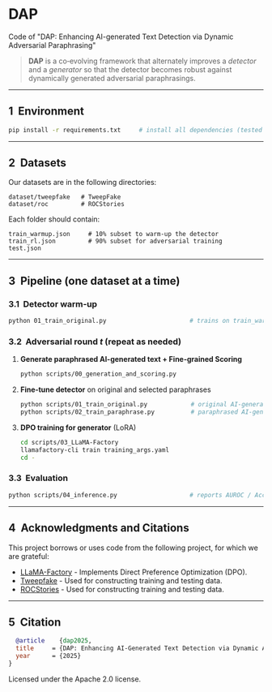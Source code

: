 # DAP
Code of "DAP: Enhancing AI-generated Text Detection via Dynamic Adversarial Paraphrasing"

> **DAP** is a co‑evolving framework that alternately improves a *detector* and a *generator* so that the detector becomes robust against dynamically generated adversarial paraphrasings.

---

## 1  Environment
```bash
pip install -r requirements.txt     # install all dependencies (tested with Python 3.11 & CUDA 12.0)
```

---

## 2  Datasets
Our datasets are in the following directories:
```
dataset/tweepfake   # TweepFake
dataset/roc         # ROCStories
```
Each folder should contain:
```
train_warmup.json     # 10% subset to warm‑up the detector
train_rl.json         # 90% subset for adversarial training
test.json             
```

---

## 3  Pipeline (one dataset at a time)

### 3.1  Detector warm‑up
```bash
python 01_train_original.py                       # trains on train_warmup.json
```

### 3.2  Adversarial round *t* (repeat as needed)
1. **Generate paraphrased AI-generated text + Fine-grained Scoring**
   ```bash
   python scripts/00_generation_and_scoring.py
   ```
2. **Fine‑tune detector** on original and selected paraphrases
   ```bash
   python scripts/01_train_original.py            # original AI-generated text
   python scripts/02_train_paraphrase.py          # paraphrased AI-generated text
   ```
3. **DPO training for generator** (LoRA)
   ```bash
   cd scripts/03_LLaMA-Factory
   llamafactory-cli train training_args.yaml
   cd -
   ```

### 3.3  Evaluation
```bash
python scripts/04_inference.py                    # reports AUROC / Accuracy (FPR 1%) on test.json
```

---

## 4  Acknowledgments and Citations
This project borrows or uses code from the following project, for which we are grateful:

- [LLaMA-Factory](https://github.com/hiyouga/LLaMA-Factory) - Implements Direct Preference Optimization (DPO).
- [Tweepfake](https://github.com/tizfa/tweepfake_deepfake_text_detection) - Used for constructing training and testing data.
- [ROCStories](http://cs.rochester.edu/nlp/rocstories) - Used for constructing training and testing data.

---

## 5  Citation
```bibtex
  @article    {dap2025,
  title     = {DAP: Enhancing AI-Generated Text Detection via Dynamic Adversarial Paraphrasing},
  year      = {2025}
}
```

Licensed under the Apache 2.0 license.
